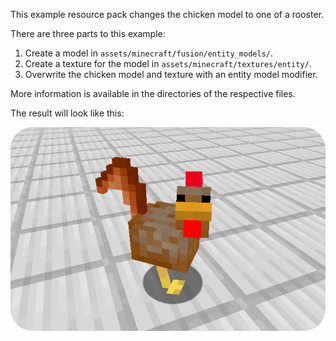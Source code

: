 This example resource pack changes the chicken model to one of a rooster.

There are three parts to this example:
1. Create a model in `assets/minecraft/fusion/entity_models/`.
2. Create a texture for the model in `assets/minecraft/textures/entity/`.
3. Overwrite the chicken model and texture with an entity model modifier.

More information is available in the directories of the respective files.

The result will look like this:

![rooster.png](../images/rooster.png)
